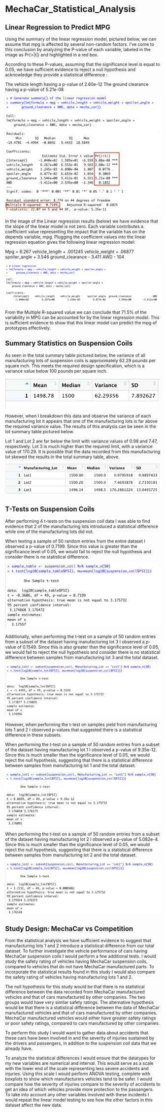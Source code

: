 # MechaCar_Statistical_Analysis
## Linear Regression to Predict MPG

  Using the summary of the linear regression model, pictured below, we can assume that mpg is affected by several non-random factors. I’ve come to this conclusion by analyzing the P-value of each variable, labeled in the image as Pr(>|t|) and highlighted in a red box.

  According to these P-values, assuming that the significance level is equal to 0.05, we have sufficient evidence to reject a null hypothesis and acknowledge they provide a statistical difference :

The vehicle length having a p-value of 2.60e-12
The ground clearance having a p-value of 5.21e-08

![D1_Summary.png](Resources/D1_Summary.png)

  In the image of the Linear regression results (below) we have evidence that the slope of the linear model is not zero. Each variable contributes a coefficient value representing the impact that the variable has on the depends variable, mpg. Plugging the coefficient values into the linear regression equation gives the following linear regression model:

Mpg = 6.267 vehicle_length + .001245 vehicle_weight + .06877 spoiler_angle + 3.546 ground_clearance - 3.411 AWD - 104

![D1_Linear_regression.png](Resources/D1_Linear_regression.png)

  From the Multiple R-squared value we can conclude that 71.5% of the variability in MPG can be accounted for by the linear regression model. This is sufficient evidence to show that this linear model can predict the mpg of prototypes effectively. 


## Summary Statistics on Suspension Coils

  As seen in the total summary table pictured below, the variance of all manufacturing lots of suspension coils is approximately 62.29 pounds per square inch. This meets the required design specification, which is a variance value below 100 pounds per square inch.

![D2_Total_summary.png](Resources/D2_Total_summary.png)

  However, when I breakdown this data and observe the variance of each manufacturing lot it appears that one of the manufacturing lots is far above the required variance value. The results of this analysis can be seen in the lot summary table pictured below. 

  Lot 1 and Lot 2 are far below the limit with variance values of 0.98 and 7.47, respectively. 
  Lot 3 is much higher than the required limit, with a variance value of 170.29. It is possible that the data recorded from this manufacturing lot skewed the results in the total summary table, above. 

![D2_Lot_summary.png](Resources/D2_Lot_summary.png)

## T-Tests on Suspension Coils

  After performing 4 t-tests on the suspension coil data I was able to find evidence that 2 of the manufacturing lots  introduced a statistical difference while one of the manufacturing lots did not. 

  When testing a sample of 50 random entries from the entire dataset I observed a p-value of 0.7199. Since this value is greater than the significance level of 0.05, we would fail to reject the null hypothesis and consider there is no statistical difference.

![D3_Sample.png](Resources/D3_Sample.png)

  Additionally, when performing the t-test on a sample of 50 random entries from a subset of the dataset having manufacturing lot 3 I observed a p-value of 0.1549. Since this is also greater than the significance level of 0.05, we would fail to reject the null hypothesis and consider there is no statistical difference between samples from manufacturing lot 3 and the total dataset.

![D3_Lot3.png](Resources/D3_Lot3.png)

  However, when performing the t-test on samples yield from manufacturing lots 1 and 2 I observed p-values that suggested there is a statistical difference in these subsets.

  When performing the t-test on a sample of 50 random entries from a subset of the dataset having manufacturing lot 1 I observed a p-value of 9.35e-12. Since this is much smaller than the significance level of 0.05, we would reject the null hypothesis, suggesting that there is a statistical difference between samples from manufacturing lot 1 and the total dataset.

![D3_Lot1.png](Resources/D3_Lot1.png)

  When performing the t-test on a sample of 50 random entries from a subset of the dataset having manufacturing lot 2 I observed a p-value of 5.082e-4. Since this is much smaller than the significance level of 0.05, we would reject the null hypothesis, suggesting that there is a statistical difference between samples from manufacturing lot 2 and the total dataset.

![D3_Lot2.png](Resources/D3_Lot2.png)


## Study Design: MechaCar vs Competition

  From the statistical analysis we have sufficient evidence to suggest that manufacturing lots 1 and 2 introduce a statistical difference from our total dataset. To further investigate the vehicle performance of cars having MechaCar suspension coils I would perform a few additional tests. 
I would study the safety rating of vehicles having MechaCar suspension coils, compared to vehicles that do not have MechaCar manufactured parts. To incorporate the statistical results found in this study I would also compare the safety rating of vehicles having manufacturing lots 1 and 2.

  The null hypothesis for this study would be that there is no statistical difference between the data recorded from  MechaCar manufactured vehicles and that of cars manufactured by other companies. The two groups would have very similar safety ratings. 
  The alternative hypothesis would be that there is a statistical difference between the data of MechaCar manufactured vehicles and that of cars manufactured by other companies. MechaCar manufactured vehicles would either have greater safety ratings or poor safety ratings, compared to cars manufactured by other companies. 

  To perform this study I would want to gather data about accidents that these cars have been involved in and the severity of injuries sustained by the drivers and passengers, in addition to the suspension coil data that we already have. 

  To analyze the statistical differences I would ensure that the datatypes for my new variables are numerical and interval. This would serve as a scale with the lower end of the scale representing less severe accidents and injuries. Using this scale I would perform ANOVA testing, complete with boxplots to show which manufacturers vehicles tend to be safer. I would compare how the severity of injuries compare to the severity of accidents to get an idea of which vehicles provide more protection to the passangers.  
  To take into account any other variables involved with these incidents I would repeat the linear model testing to see how the other factors in this dataset affect the new data. 
